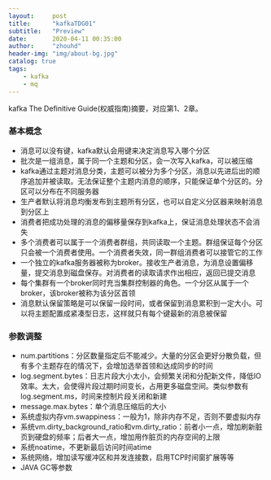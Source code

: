 ```yaml
---
layout:     post
title:      "kafkaTDG01"
subtitle:   "Preview"
date:       2020-04-11 00:35:00
author:     "zhouhd"
header-img: "img/about-bg.jpg"
catalog: true
tags:
    - kafka
    - mq
---
```


kafka The Definitive Guide(权威指南)摘要，对应第1、2章。

### 基本概念
- 消息可以没有键，kafka默认会用键来决定消息写入哪个分区
- 批次是一组消息，属于同一个主题和分区，会一次写入kafka，可以被压缩
- kafka通过主题对消息分类，主题可以被分为多个分区，消息以先进后出的顺序追加并被读取。无法保证整个主题内消息的顺序，只能保证单个分区的。分区可以分布在不同服务器
- 生产者默认将消息均衡发布到主题所有分区，也可以自定义分区器来映射消息到分区上
- 消费者把成功处理的消息的偏移量保存到kafka上，保证消息处理状态不会消失
- 多个消费者可以属于一个消费者群组，共同读取一个主题。群组保证每个分区只会被一个消费者使用。一个消费者失效，同一群组消费者可以接管它的工作
- 一个独立的kafka服务器被称为broker。接收生产者消息，为消息设置偏移量，提交消息到磁盘保存。对消费者的读取请求作出相应，返回已提交消息
- 每个集群有一个broker同时充当集群控制器的角色。一个分区从属于一个broker，该broker被称为该分区首领
- 消息默认保留策略是可以保留一段时间，或者保留到消息累积到一定大小。可以将主题配置成紧凑型日志，这样就只有每个键最新的消息被保留

### 参数调整
- num.partitions：分区数量指定后不能减少。大量的分区会更好分散负载，但有多个主题存在的情况下，会增加选举首领和达成同步的时间
- log.segment.bytes：日志片段大小太小，会频繁关闭和分配新文件，降低IO效率。太大，会使得片段过期时间变长，占用更多磁盘空间。类似参数有log.segment.ms，时间来控制片段关闭和新建
- message.max.bytes：单个消息压缩后的大小
- 系统虚拟内存vm.swappiness：一般为1，除非内存不足，否则不要虚拟内存
- 系统vm.dirty_background_ratio和vm.dirty_ratio：前者小一点，增加刷新脏页到硬盘的频率；后者大一点，增加用作脏页的内存空间的上限
- 系统noatime，不更新最后访问时间atime
- 系统网络，增加读写缓冲区和并发连接数，启用TCP时间窗扩展等等
- JAVA GC等参数
